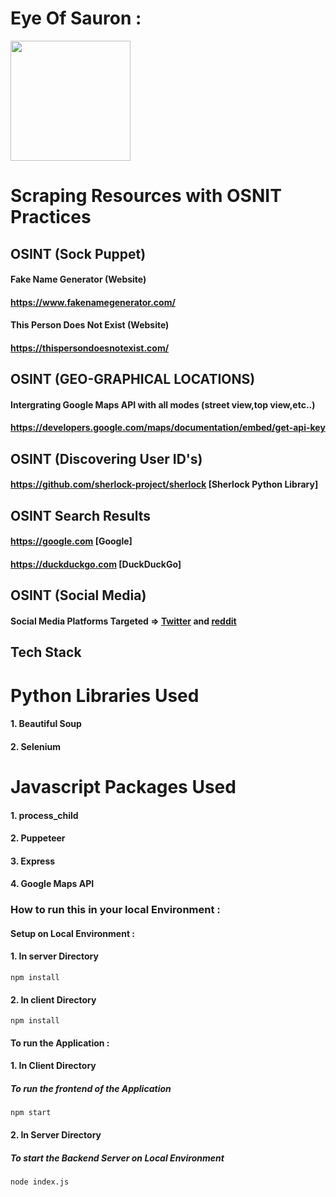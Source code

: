 
# Eye Of Sauron :

<img src="https://i.gifer.com/origin/e9/e9cd81c935d85d2b984b3cd3cae1a5c8.gif" style="height: 20vw"/>

# Scraping Resources with OSNIT Practices

## OSINT (Sock Puppet)
#### Fake Name Generator (Website) 
#### https://www.fakenamegenerator.com/

#### This Person Does Not Exist (Website)
#### https://thispersondoesnotexist.com/

## OSINT (GEO-GRAPHICAL LOCATIONS)
#### Intergrating Google Maps API with all modes (street view,top view,etc..)
#### https://developers.google.com/maps/documentation/embed/get-api-key

## OSINT (Discovering User ID's)

#### https://github.com/sherlock-project/sherlock [Sherlock Python Library]

## OSINT Search Results
#### https://google.com [Google]
#### https://duckduckgo.com [DuckDuckGo]

## OSINT (Social Media)

#### Social Media Platforms Targeted => [Twitter](https://twitter.com) and [reddit](https://reddit.com)

## Tech Stack

# Python Libraries Used

#### 1. Beautiful Soup
#### 2. Selenium


# Javascript Packages Used

#### 1. process_child
#### 2. Puppeteer
#### 3. Express
#### 4. Google Maps API


### How to run this in your local Environment :

#### Setup on Local Environment :

#### 1. In server Directory
```
npm install
```

#### 2. In client Directory
```
npm install
```

#### To run the Application :
#### 1. In Client Directory
##### To run the frontend of the Application 
```
npm start
```
#### 2. In Server Directory
##### To start the Backend Server on Local Environment
```
node index.js
```

